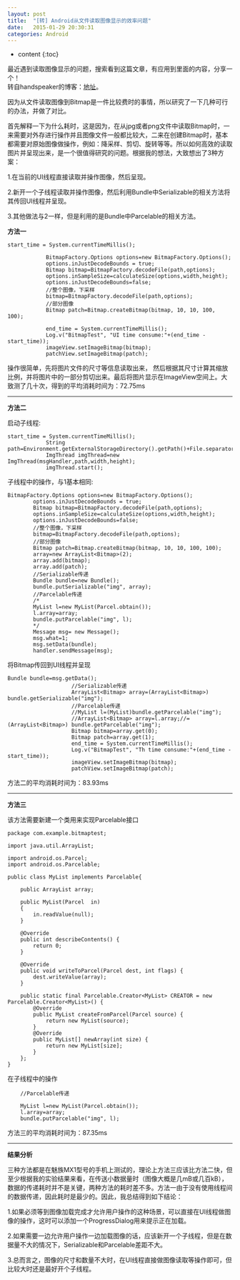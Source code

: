 ```yaml
---
layout: post
title:  "[转] Android从文件读取图像显示的效率问题"
date:   2015-01-29 20:30:31
categories: Android
---
```


* content
{:toc}


最近遇到读取图像显示的问题，搜索看到这篇文章，有应用到里面的内容，分享一个！  
转自handspeaker的博客：[地址](http://www.cnblogs.com/hrlnw/p/3586523.html)。 
 
因为从文件读取图像到Bitmap是一件比较费时的事情，所以研究了一下几种可行的办法，并做了对比。

首先解释一下为什么耗时，这是因为，在从jpg或者png文件中读取Bitmap时，一来需要对外存进行操作并且图像文件一般都比较大，二来在创建Bitmap时，基本都需要对原始图像做操作，例如：降采样、剪切、旋转等等。所以如何高效的读取图片并呈现出来，是一个很值得研究的问题。根据我的想法，大致想出了3种方案：  

 

1.在当前的UI线程直接读取并操作图像，然后呈现。  

2.新开一个子线程读取并操作图像，然后利用Bundle中Serializable的相关方法将其传回UI线程并呈现。  

3.其他做法与2一样，但是利用的是Bundle中Parcelable的相关方法。

**方法一**  
	
	start_time = System.currentTimeMillis();
	            
	            BitmapFactory.Options options=new BitmapFactory.Options();
	            options.inJustDecodeBounds = true;
	            Bitmap bitmap=BitmapFactory.decodeFile(path,options);
	            options.inSampleSize=calculateSize(options,width,height);
	            options.inJustDecodeBounds=false;
	            //整个图像，下采样
	            bitmap=BitmapFactory.decodeFile(path,options);
	            //部分图像
	            Bitmap patch=Bitmap.createBitmap(bitmap, 10, 10, 100, 100);
	            
	            end_time = System.currentTimeMillis();
	            Log.v("BitmapTest", "UI time consume:"+(end_time - start_time));
	            imageView.setImageBitmap(bitmap);
	            patchView.setImageBitmap(patch);

操作很简单，先将图片文件的尺寸等信息读取出来， 然后根据其尺寸计算其缩放比例，并将图片中的一部分剪切出来。最后将图片显示在ImageView空间上。大致测了几十次，得到的平均消耗时间为：72.75ms

---

**方法二**  

启动子线程:
	
	start_time = System.currentTimeMillis();
	            String path=Environment.getExternalStorageDirectory().getPath()+File.separator+"image1.jpg";
	            ImgThread imgThread=new ImgThread(msgHandler,path,width,height);
	            imgThread.start();

子线程中的操作，与1基本相同:

	BitmapFactory.Options options=new BitmapFactory.Options();
	        options.inJustDecodeBounds = true;
	        Bitmap bitmap=BitmapFactory.decodeFile(path,options);
	        options.inSampleSize=calculateSize(options,width,height);
	        options.inJustDecodeBounds=false;
	        //整个图像，下采样
	        bitmap=BitmapFactory.decodeFile(path,options);
	        //部分图像
	        Bitmap patch=Bitmap.createBitmap(bitmap, 10, 10, 100, 100);
	        array=new ArrayList<Bitmap>(2);
	        array.add(bitmap);
	        array.add(patch);
	        //Serializable传递
	        Bundle bundle=new Bundle();        
	        bundle.putSerializable("img", array);
	        //Parcelable传递
	        /*
	        MyList l=new MyList(Parcel.obtain());
	        l.array=array;
	        bundle.putParcelable("img", l);
	        */
	        Message msg= new Message();
	        msg.what=1;
	        msg.setData(bundle);
	        handler.sendMessage(msg);

将Bitmap传回到UI线程并呈现

	Bundle bundle=msg.getData();
	                    //Serializable传递
	                    ArrayList<Bitmap> array=(ArrayList<Bitmap>) bundle.getSerializable("img");
	                    //Parcelable传递
	                    //MyList l=(MyList)bundle.getParcelable("img");
	                    //ArrayList<Bitmap> array=l.array;//=(ArrayList<Bitmap>) bundle.getParcelable("img");
	                    Bitmap bitmap=array.get(0);
	                    Bitmap patch=array.get(1);
	                    end_time = System.currentTimeMillis();
	                    Log.v("BitmapTest", "Th time consume:"+(end_time - start_time));
	                    imageView.setImageBitmap(bitmap);
	                    patchView.setImageBitmap(patch);

方法二的平均消耗时间为：83.93ms

---

**方法三**

该方法需要新建一个类用来实现Parcelable接口

	package com.example.bitmaptest;
	
	import java.util.ArrayList;
	
	import android.os.Parcel;
	import android.os.Parcelable;
	
	public class MyList implements Parcelable{
	
	    public ArrayList array;
	    
	    public MyList(Parcel  in)
	    {
	        in.readValue(null);
	    }
	    
	    @Override
	    public int describeContents() {
	        return 0;
	    }
	
	    @Override
	    public void writeToParcel(Parcel dest, int flags) {
	        dest.writeValue(array);
	    }
	
	    public static final Parcelable.Creator<MyList> CREATOR = new Parcelable.Creator<MyList>() {
	        @Override
	        public MyList createFromParcel(Parcel source) {
	            return new MyList(source);
	        }
	        @Override
	        public MyList[] newArray(int size) {
	            return new MyList[size];
	        }
	    };
	}

在子线程中的操作

        //Parcelable传递
        
        MyList l=new MyList(Parcel.obtain());
        l.array=array;
        bundle.putParcelable("img", l);

方法三的平均消耗时间为：87.35ms

---

**结果分析**

三种方法都是在魅族MX1型号的手机上测试的，理论上方法三应该比方法二快，但至少根据我的实验结果来看，在传送小数据量时（图像大概是几mB或几百kB），数据的传递耗时并不是关键，两种方法的耗时差不多。方法一由于没有使用线程间的数据传递，因此耗时是最少的。因此，我总结得到如下结论：  

1.如果必须等到图像加载完成才允许用户操作的这种场景，可以直接在UI线程做图像的操作，这时可以添加一个ProgressDialog用来提示正在加载。

2.如果需要一边允许用户操作一边加载图像的话，应该新开一个子线程，但是在数据量不大的情况下，Serializable和Parcelable差距不大。

3.总而言之，图像的尺寸和数量不大时，在UI线程直接做图像读取等操作即可，但比较大时还是最好开个子线程。
        